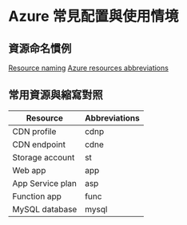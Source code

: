 # Azure 常見配置與使用情境

## 資源命名慣例

[Resource naming][1]
[Azure resources abbreviations][2]

## 常用資源與縮寫對照

| Resource | Abbreviations |
| -------- | --------------|
| CDN profile | cdnp |
| CDN endpoint | cdne |
| Storage account | st |
| Web app | app |
| App Service plan | asp |
| Function app | func |
| MySQL database | mysql |

[1]: https://learn.microsoft.com/en-us/azure/cloud-adoption-framework/ready/azure-best-practices/resource-naming
[2]: https://learn.microsoft.com/en-us/azure/cloud-adoption-framework/ready/azure-best-practices/resource-abbreviations
